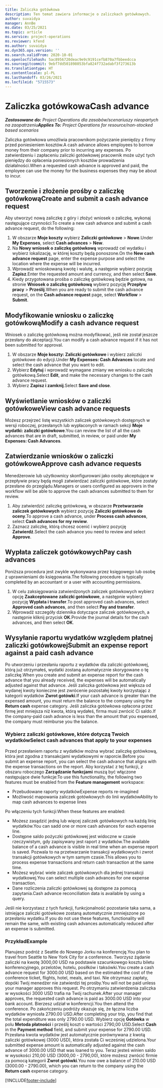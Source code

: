 ```yaml
---
title: Zaliczka gotówkowa
description: Ten temat zawiera informacje o zaliczkach gotówkowych.
author: suvaidya
manager: AnnBe
ms.date: 03/25/2021
ms.topic: article
ms.service: project-operations
ms.reviewer: kfend
ms.author: suvaidya
ms.dyn365.ops.version: ''
ms.search.validFrom: 2020-10-01
ms.openlocfilehash: 5ac8956720deac9e9c9191cefb870a7fbbeedcca
ms.sourcegitcommit: 9ebf7dd501898053bfa824f732adabf3f273613b
ms.translationtype: HT
ms.contentlocale: pl-PL
ms.lasthandoff: 03/26/2021
ms.locfileid: "5715573"
---
```

# <a name="cash-advance"></a><span data-ttu-id="747ba-103">Zaliczka gotówkowa</span><span class="sxs-lookup"><span data-stu-id="747ba-103">Cash advance</span></span>

<span data-ttu-id="747ba-104">_**Zastosowane do:** Project Operations dla zasobów/scenariuszy nieopartych na zaopatrzeniu_</span><span class="sxs-lookup"><span data-stu-id="747ba-104">_**Applies To:** Project Operations for resource/non-stocked based scenarios_</span></span>

<span data-ttu-id="747ba-105">Zaliczka gotówkowa umożliwia pracownikom pożyczanie pieniędzy z firmy przed poniesieniem kosztów.</span><span class="sxs-lookup"><span data-stu-id="747ba-105">A cash advance allows employees to borrow money from their company prior to incurring any expenses.</span></span> <span data-ttu-id="747ba-106">Po zatwierdzeniu i zapłaceniu zaliczki gotówkowej pracownik może użyć tych pieniędzy do opłacenia poniesionych kosztów prowadzenia działalności.</span><span class="sxs-lookup"><span data-stu-id="747ba-106">When a requested cash advance is approved and paid, the employee can use the money for the business expenses they may be about to incur.</span></span> 

## <a name="create-and-submit-a-cash-advance-request"></a><span data-ttu-id="747ba-107">Tworzenie i złożenie prośby o zaliczkę gotówkową</span><span class="sxs-lookup"><span data-stu-id="747ba-107">Create and submit a cash advance request</span></span>
<span data-ttu-id="747ba-108">Aby utworzyć nową zaliczkę z góry i złożyć wniosek o zaliczkę, wykonaj następujące czynności:</span><span class="sxs-lookup"><span data-stu-id="747ba-108">To create a new cash advance and submit a cash advance request, do the following:</span></span> 

1. <span data-ttu-id="747ba-109">W obszarze **Moje koszty** wybierz **Zaliczki gotówkowe** > **Nowe**.</span><span class="sxs-lookup"><span data-stu-id="747ba-109">Under **My Expenses**, select **Cash advances** > **New**.</span></span> 
2. <span data-ttu-id="747ba-110">Na **Nowy wniosek o zaliczkę gotówkową** wprowadź cel wydatku i wybierz lokalizację, w której koszty będą ponoszone.</span><span class="sxs-lookup"><span data-stu-id="747ba-110">On the **New cash advance request** page, enter the expense purpose and select the location where the expense will be incurred.</span></span>
3. <span data-ttu-id="747ba-111">Wprowadź wnioskowaną kwotę i walutę, a następnie wybierz pozycję **Zapisz**.</span><span class="sxs-lookup"><span data-stu-id="747ba-111">Enter the requested amount and currency, and then select **Save**.</span></span> 
4. <span data-ttu-id="747ba-112">Kiedy przygotowana prośba o zaliczkę gotówkową będzie gotowa, na stronie **Wniosek o zaliczkę gotówkową** wybierz pozycję **Przepływ pracy** > **Prześlij**.</span><span class="sxs-lookup"><span data-stu-id="747ba-112">When you are ready to submit the cash advance request, on the **Cash advance request** page, select **Workflow** > **Submit**.</span></span>

## <a name="modify-a-cash-advance-request"></a><span data-ttu-id="747ba-113">Modyfikowanie wniosku o zaliczkę gotówkową</span><span class="sxs-lookup"><span data-stu-id="747ba-113">Modify a cash advance request</span></span>

<span data-ttu-id="747ba-114">Wniosek o zaliczkę gotówkową można modyfikować, jeśli nie został jeszcze przesłany do akceptacji.</span><span class="sxs-lookup"><span data-stu-id="747ba-114">You can modify a cash advance request if it has not been submitted for approval.</span></span>

1. <span data-ttu-id="747ba-115">W obszarze **Moje koszty: Zaliczki gotówkowe** i wybierz zaliczki gotówkowe do edycji.</span><span class="sxs-lookup"><span data-stu-id="747ba-115">Under **My Expenses: Cash Advances** locate and select the cash advance that you want to edit.</span></span>
2. <span data-ttu-id="747ba-116">Wybierz **Edytuj** i wprowadź wymagane zmiany we wniosku o zaliczkę gotówkową.</span><span class="sxs-lookup"><span data-stu-id="747ba-116">Select **Edit**, and make the necessary changes to the cash advance request.</span></span> 
3. <span data-ttu-id="747ba-117">Wybierz **Zapisz i zamknij**.</span><span class="sxs-lookup"><span data-stu-id="747ba-117">Select **Save and close**.</span></span>


## <a name="view-cash-advance-requests"></a><span data-ttu-id="747ba-118">Wyświetlanie wniosków o zaliczki gotówkowe</span><span class="sxs-lookup"><span data-stu-id="747ba-118">View cash advance requests</span></span>
<span data-ttu-id="747ba-119">Możesz przejrzeć listę wszystkich zaliczek gotówkowych dostępnych w wersji roboczej, przesłanych lub wypłaconych w ramach sekcji **Moje wydatki: zaliczki gotówkowe**.</span><span class="sxs-lookup"><span data-stu-id="747ba-119">You can review the list of all the cash advances that are in draft, submitted, in review, or paid under **My Expenses: Cash Advances**.</span></span> 

## <a name="approve-cash-advance-requests"></a><span data-ttu-id="747ba-120">Zatwierdzanie wniosków o zaliczki gotówkowe</span><span class="sxs-lookup"><span data-stu-id="747ba-120">Approve cash advance requests</span></span>

<span data-ttu-id="747ba-121">Menedżerowie lub użytkownicy skonfigurowani jako osoby akceptujące w przepływie pracy będą mogli zatwierdzać zaliczki gotówkowe, które zostały przesłane do przeglądu.</span><span class="sxs-lookup"><span data-stu-id="747ba-121">Managers or users configured as approvers in the workflow will be able to approve the cash advances submitted to them for review.</span></span> 

1. <span data-ttu-id="747ba-122">Aby zatwierdzić zaliczkę gotówkową, w obszarze **Przetwarzanie zaliczek gotówkowych** wybierz pozycję **Zaliczki gotówkowe do oceny**.</span><span class="sxs-lookup"><span data-stu-id="747ba-122">To approve a cash advance, under **Process cash advances**, select **Cash advances for my review**.</span></span>
2. <span data-ttu-id="747ba-123">Zaznacz zaliczkę, którą chcesz ocenić i wybierz pozycję **Zatwierdź**.</span><span class="sxs-lookup"><span data-stu-id="747ba-123">Select the cash advance you need to review and select **Approve**.</span></span>  

## <a name="pay-cash-advances"></a><span data-ttu-id="747ba-124">Wypłata zaliczek gotówkowych</span><span class="sxs-lookup"><span data-stu-id="747ba-124">Pay cash advances</span></span> 
<span data-ttu-id="747ba-125">Poniższa procedura jest zwykle wykonywana przez księgowego lub osobę z uprawnieniami do księgowania.</span><span class="sxs-lookup"><span data-stu-id="747ba-125">The following procedure is typically completed by an accountant or a user with accounting permissions.</span></span>

1. <span data-ttu-id="747ba-126">W celu zaksięgowania zatwierdzonych zaliczek gotówkowych wybierz opcję **Zaakceptowane zaliczki gotówkowe**, a następnie wybierz pozycję **Wypłata i transfer**.</span><span class="sxs-lookup"><span data-stu-id="747ba-126">To post approved cash advances, select **Approved cash advances**, and then select **Pay and transfer**.</span></span>  
2. <span data-ttu-id="747ba-127">Wprowadź szczegóły dziennika dotyczące zaliczek gotówkowych, a następnie kliknij przycisk **OK**.</span><span class="sxs-lookup"><span data-stu-id="747ba-127">Provide the journal details for the cash advances, and then select **OK**.</span></span> 

## <a name="submit-an-expense-report-against-a-paid-cash-advance"></a><span data-ttu-id="747ba-128">Wysyłanie raportu wydatków względem płatnej zaliczki gotówkowej</span><span class="sxs-lookup"><span data-stu-id="747ba-128">Submit an expense report against a paid cash advance</span></span> 

<span data-ttu-id="747ba-129">Po utworzeniu i przesłaniu raportu z wydatków dla zaliczki gotówkowej, którą już otrzymałeś, wydatki zostaną automatycznie skorygowane o tę zaliczkę.</span><span class="sxs-lookup"><span data-stu-id="747ba-129">When you create and submit an expense report for the cash advance that you already received, the expenses will be automatically adjusted against that advance.</span></span> <span data-ttu-id="747ba-130">Jeśli zaliczka gotówkowa jest większa od wydanej kwoty konieczne jest zwrócenie pozostałej kwoty korzystając z kategorii wydatków **Zwrot gotówki**.</span><span class="sxs-lookup"><span data-stu-id="747ba-130">If your cash advance is greater than the expensed amount, you must return the balance to the company using the **Return cash** expense category.</span></span> <span data-ttu-id="747ba-131">Jeśli zaliczka gotówkowa opłacona przez firmę jest mniejsza niż kwota, którą wydałeś, firma musi zwrócić Ci saldo.</span><span class="sxs-lookup"><span data-stu-id="747ba-131">If the company-paid cash advance is less than the amount that you expensed, the company must reimburse you the balance.</span></span> 

### <a name="select-cash-advances-that-apply-to-your-expenses"></a><span data-ttu-id="747ba-132">Wybierz zaliczki gotówkowe, które dotyczą Twoich wydatków</span><span class="sxs-lookup"><span data-stu-id="747ba-132">Select cash advances that apply to your expenses</span></span>
<span data-ttu-id="747ba-133">Przed przesłaniem raportu z wydatków można wybrać zaliczkę gotówkową, która jest zgodna z transakcjami wydatkowymi w raporcie.</span><span class="sxs-lookup"><span data-stu-id="747ba-133">Before you submit an expense report, you can select the cash advance that aligns with the expense transactions on the report.</span></span> <span data-ttu-id="747ba-134">Aby korzystać z tej funkcji, z obszaru roboczego **Zarządzanie funkcjami** muszą być włączone następujące dwie funkcje:</span><span class="sxs-lookup"><span data-stu-id="747ba-134">To use this functionality, the following two features must be enabled from the **Feature management** workspace:</span></span>

  - <span data-ttu-id="747ba-135">Przebudowane raporty wydatków</span><span class="sxs-lookup"><span data-stu-id="747ba-135">Expense reports re-imagined</span></span>
  - <span data-ttu-id="747ba-136">Możliwość mapowania zaliczek gotówkowych do linii wydatków</span><span class="sxs-lookup"><span data-stu-id="747ba-136">Ability to map cash advances to expense lines</span></span>
 
 <span data-ttu-id="747ba-137">Po włączeniu tych funkcji:</span><span class="sxs-lookup"><span data-stu-id="747ba-137">When these features are enabled:</span></span>
 
  - <span data-ttu-id="747ba-138">Możesz zasądzić jedną lub więcej zaliczek gotówkowych na każdą linię wydatków.</span><span class="sxs-lookup"><span data-stu-id="747ba-138">You can sadd one or more cash advances for each expense line.</span></span>
  - <span data-ttu-id="747ba-139">Dostępne saldo pożyczki gotówkowej jest widoczne w czasie rzeczywistym, gdy zapisywany jest raport z wydatków.</span><span class="sxs-lookup"><span data-stu-id="747ba-139">The available balance of a cash advance is visible in real time when an expense report is saved.</span></span> <span data-ttu-id="747ba-140">Pozwala to na przetwarzanie transakcji wydatkowych i zwrot transakcji gotówkowych w tym samym czasie.</span><span class="sxs-lookup"><span data-stu-id="747ba-140">This allows you to process expense transactions and return cash transaction at the same time.</span></span>
  - <span data-ttu-id="747ba-141">Możesz wybrać wiele zaliczek gotówkowych dla jednej transakcji wydatkowej.</span><span class="sxs-lookup"><span data-stu-id="747ba-141">You can select multiple cash advances for one expense transaction.</span></span>
  - <span data-ttu-id="747ba-142">Dane rozliczenia zaliczki gotówkowej są dostępne za pomocą zapytania.</span><span class="sxs-lookup"><span data-stu-id="747ba-142">Cash advance reconciliation data is available by using a query.</span></span> 
 
<span data-ttu-id="747ba-143">Jeśli nie korzystasz z tych funkcji, funkcjonalność pozostanie taka sama, a istniejące zaliczki gotówkowe zostaną automatycznie zmniejszone po przesłaniu wydatku.</span><span class="sxs-lookup"><span data-stu-id="747ba-143">If you do not use these features, functionality will remain the same, with existing cash advances automatically reduced after an expense is submitted.</span></span>

### <a name="example"></a><span data-ttu-id="747ba-144">Przykład</span><span class="sxs-lookup"><span data-stu-id="747ba-144">Example</span></span> 
<span data-ttu-id="747ba-145">Planujesz podróż z Seattle do Nowego Jorku na konferencję.</span><span class="sxs-lookup"><span data-stu-id="747ba-145">You plan to travel from Seattle to New York City for a conference.</span></span> <span data-ttu-id="747ba-146">Tworzysz żądanie zaliczki na kwotę 3000,00 USD na podstawie szacunkowego kosztu biletu konferencyjnego, przelotów, hotelu, posiłków i taksówki.</span><span class="sxs-lookup"><span data-stu-id="747ba-146">You create a cash advance request for 3000.00 USD based on the estimated the cost of the conference ticket, flights, hotel, meals, and taxi.</span></span> <span data-ttu-id="747ba-147">Nie otrzymasz zapłaty, dopóki Twój menedżer nie zatwierdzi tej prośby.</span><span class="sxs-lookup"><span data-stu-id="747ba-147">You will not be paid unless your manager approves this request.</span></span> <span data-ttu-id="747ba-148">Po otrzymaniu zatwierdzenia zaliczka w wysokości 3000 USD trafia na Twój rachunek.</span><span class="sxs-lookup"><span data-stu-id="747ba-148">After your manager approves, the requested cash advance is paid as 3000.00 USD into your bank account.</span></span> <span data-ttu-id="747ba-149">Bierzesz udział w konferencji.</span><span class="sxs-lookup"><span data-stu-id="747ba-149">You then attend the conference.</span></span> <span data-ttu-id="747ba-150">Po zakończeniu podróży okazuje się, że łączna liczba wydatków wyniosła 2790.00 USD.</span><span class="sxs-lookup"><span data-stu-id="747ba-150">After completing your trip, you find that the total expenditure was only 2790.00 USD.</span></span> <span data-ttu-id="747ba-151">Wybierz opcję **Gotówka** w polu **Metoda płatności** i prześlij koszt o wartości 2790,00 USD.</span><span class="sxs-lookup"><span data-stu-id="747ba-151">Select **Cash** in the **Payment method** field, and submit your expense for 2790.00 USD.</span></span> <span data-ttu-id="747ba-152">Przesłana kwota wydatków jest automatycznie porównywana z kwotą zaliczki gotówkowej (3000 USD), która została Ci wcześniej udzielona.</span><span class="sxs-lookup"><span data-stu-id="747ba-152">Your submitted expense amount is automatically adjusted against the cash advance of 3000.00 USD that was loaned to you.</span></span> <span data-ttu-id="747ba-153">Teraz jesteś winien saldo w wysokości 210,00 USD (3000,00 - 2790,00), które możesz zwrócić firmie za pomocą kategorii **Zwrot gotówki**.</span><span class="sxs-lookup"><span data-stu-id="747ba-153">You now owe a balance of 210.00 USD (3000.00 - 2790.00), which you can return to the company using the **Return cash** expense category.</span></span>



[!INCLUDE[footer-include](../includes/footer-banner.md)]
